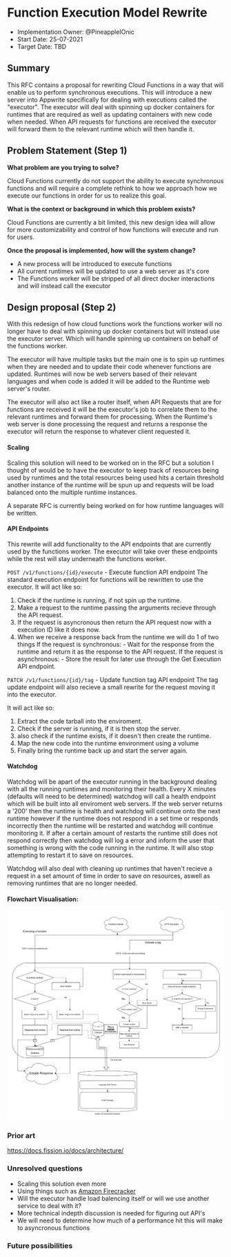 # Function Execution Model Rewrite
- Implementation Owner: @PineappleIOnic
- Start Date: 25-07-2021
- Target Date: TBD

## Summary

[summary]: #summary

<!-- Brief explanation of the proposed contribution. Write your answer below. -->
This RFC contains a proposal for rewriting Cloud Functions in a way that will enable us to perform synchronous executions. This will introduce a new server into Appwrite specifically for dealing with executions called the "executor". The executor will deal with spinning up docker containers for runtimes that are required as well as updating containers with new code when needed. When API requests for functions are received the executor will forward them to the relevant runtime which will then handle it.

## Problem Statement (Step 1)

[problem-statement]: #problem-statement

**What problem are you trying to solve?**

Cloud Functions currently do not support the ability to execute synchronous functions and will require a complete rethink to how we approach how we execute our functions in order for us to realize this goal.

**What is the context or background in which this problem exists?**

Cloud Functions are currently a bit limited, this new design idea will allow for more customizability and control of how functions will execute and run for users.

**Once the proposal is implemented, how will the system change?**

- A new process will be introduced to execute functions
- All current runtimes will be updated to use a web server as it's core
- The Functions worker will be stripped of all direct docker interactions and will instead call the executor

## Design proposal (Step 2)

[design-proposal]: #design-proposal

With this redesign of how cloud functions work the functions worker will no longer have to deal with spinning up docker containers but will instead use the executor server. Which will handle spinning up containers on behalf of the functions worker.

The executor will have multiple tasks but the main one is to spin up runtimes when they are needed and to update their code whenever functions are updated. Runtimes will now be web servers based of their relevant languages and when code is added it will be added to the Runtime web server's router.

The executor will also act like a router itself, when API Requests that are for functions are received it will be the executor's job to correlate them to the relevant runtimes and forward them for processing. When the Runtime's web server is done processing the request and returns a response the executor will return the response to whatever client requested it.

#### Scaling
Scaling this solution will need to be worked on in the RFC but a solution I thought of would be to have the executor to keep track of resources being used by runtimes and the total resources being used hits a certain threshold another instance of the runtime will be spun up and requests will be load balanced onto the multiple runtime instances.

A separate RFC is currently being worked on for how runtime languages will be written. 

#### API Endpoints
This rewrite will add functionality to the API endpoints that are currently used by the functions worker. The executor will take over these endpoints while the rest will stay underneath the functions worker.

`POST /v1/functions/{id}/execute` - Execute function API endpoint
The standard execution endpoint for functions will be rewritten to use the executor.
It will act like so:

1. Check if the runtime is running, if not spin up the runtime.
2. Make a request to the runtime passing the arguments recieve through the API request.
3. If the request is asyncronous then return the API request now with a execution ID like it does now.
4. When we receive a response back from the runtime we will do 1 of two things
    If the request is synchronous:
        - Wait for the response from the runtime and return it as the response to the API request.
    If the request is asynchronous:
        - Store the result for later use through the Get Execution API endpoint. 

`PATCH /v1/functions/{id}/tag` - Update function tag API endpoint
The tag update endpoint will also recieve a small rewrite for the request moving it into the executor.

It will act like so:
1. Extract the code tarball into the enviroment.
2. Check if the server is running, if it is then stop the server.
3. also check if the runtime exists, if it doesn't then create the runtime.
4. Map the new code into the runtime environment using a volume
5. Finally bring the runtime back up and start the server again.

#### Watchdog
Watchdog will be apart of the executor running in the background dealing with all the running runtimes and monitoring their health.
Every X minutes (defaults will need to be determined) watchdog will call a health endpoint which will be built into all enviroment web servers.
If the web server returns a '200' then the runtime is health and watchdog will continue onto the next runtime however if the runtime does not respond in a set time or responds incorrectly then the runtime will be restarted and watchdog will continue monitoring it.
If after a certain amount of restarts the runtime still does not respond correctly then watchdog will log a error and inform the user that something is wrong
with the code running in the runtime. It will also stop attempting to restart it to save on resources.

Watchdog will also deal with cleaning up runtimes that haven't recieve a request in a set amount of time in order to save on resources, aswell as removing
runtimes that are no longer needed.

#### Flowchart Visualisation:

![Flowchart Visualisation](flowchart.png)

<!--
This is the technical portion of the RFC. Explain the design in sufficient detail keeping in mind the following:

- Its interaction with other parts of the system is clear
- It is reasonably clear how the contribution would be implemented
- Dependencies on libraries, tools, projects or work that isn't yet complete
- New API routes that need to be created or modifications to the existing routes (if needed)
- Any breaking changes and ways in which we can ensure backward compatibility.
- Use Cases
- Goals
- Deliverables
- Changes to documentation
- Ways to scale the solution

Ensure that you include examples, code-snippets etc. to allow the community to understand the proposed solution. **It would be best if the examples use naming conventions that you intend to use during the actual implementation so that changes can be suggested early on during the development.**

Write your answer below.

-->

### Prior art

[prior-art]: #prior-art

https://docs.fission.io/docs/architecture/

### Unresolved questions

[unresolved-questions]: #unresolved-questions

 - Scaling this solution even more
 - Using things such as [Amazon Firecracker](https://firecracker-microvm.github.io/)
 - Will the executor handle load balencing itself or will we use another service to deal with it?
 - More technical indepth discussion is needed for figuring out API's
 - We will need to determine how much of a performance hit this will make to asyncronous functions

### Future possibilities

[future-possibilities]: #future-possibilities

<!-- This is also a good place to "dump ideas", if they are out of scope for the RFC you are writing but otherwise related. -->

<!-- Write your answer below. -->

